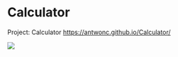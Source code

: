 # Calculator
Project: Calculator 
https://antwonc.github.io/Calculator/

![](https://imgur.com/KfxpPcs.png)